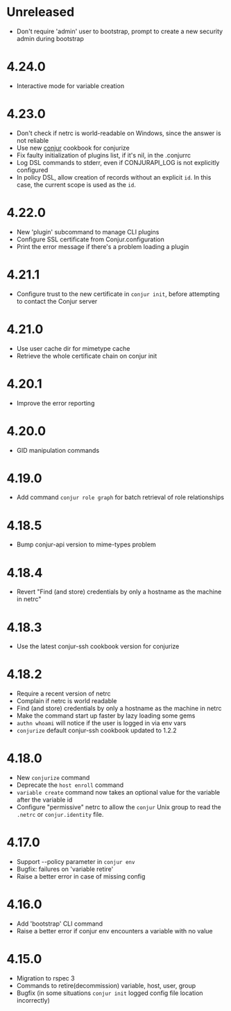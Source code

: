 # Unreleased

* Don't require 'admin' user to bootstrap, prompt to create a new security admin during bootstrap

# 4.24.0

* Interactive mode for variable creation

# 4.23.0

* Don't check if netrc is world-readable on Windows, since the answer is not reliable
* Use new [conjur](https://supermarket.chef.io/cookbooks/conjur) cookbook for conjurize
* Fix faulty initialization of plugins list, if it's nil, in the .conjurrc
* Log DSL commands to stderr, even if CONJURAPI_LOG is not explicitly configured
* In policy DSL, allow creation of records without an explicit `id`. In this case, the current scope is used as the `id`.

# 4.22.0

* New 'plugin' subcommand to manage CLI plugins
* Configure SSL certificate from Conjur.configuration
* Print the error message if there's a problem loading a plugin

# 4.21.1

* Configure trust to the new certificate in `conjur init`, before attempting to contact the Conjur server

# 4.21.0

* Use user cache dir for mimetype cache
* Retrieve the whole certificate chain on conjur init

# 4.20.1

* Improve the error reporting

# 4.20.0

* GID manipulation commands

# 4.19.0

* Add command `conjur role graph` for batch retrieval of role relationships

# 4.18.5

* Bump conjur-api version to mime-types problem

# 4.18.4

* Revert "Find (and store) credentials by only a hostname as the machine in netrc"

# 4.18.3

* Use the latest conjur-ssh cookbook version for conjurize

# 4.18.2

* Require a recent version of netrc
* Complain if netrc is world readable
* Find (and store) credentials by only a hostname as the machine in netrc
* Make the command start up faster by lazy loading some gems
* `authn whoami` will notice if the user is logged in via env vars
* `conjurize` default conjur-ssh cookbook updated to 1.2.2

# 4.18.0

* New `conjurize` command
* Deprecate the `host enroll` command
* `variable create` command now takes an optional value for the variable after the variable id
* Configure "permissive" netrc to allow the `conjur` Unix group to read the `.netrc` or `conjur.identity` file.

# 4.17.0

* Support --policy parameter in `conjur env`
* Bugfix: failures on 'variable retire'
* Raise a better error in case of missing config

# 4.16.0

* Add 'bootstrap' CLI command
* Raise a better error if conjur env encounters a variable with no value

# 4.15.0

* Migration to rspec 3
* Commands to retire(decommission) variable, host, user, group
* Bugfix (in some situations `conjur init` logged config file location incorrectly)
